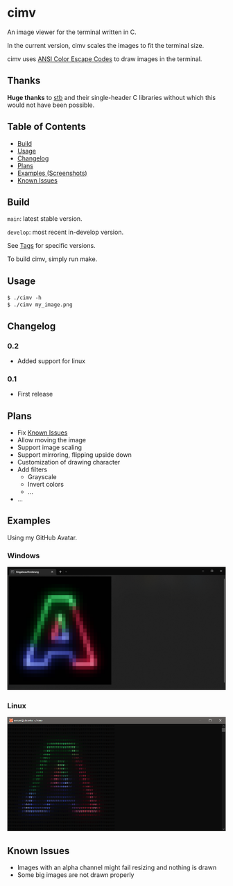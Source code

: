 # cimv

An image viewer for the terminal written in C.

In the current version, cimv scales the images to fit the terminal size.

cimv uses [ANSI Color Escape Codes](https://en.wikipedia.org/wiki/ANSI_escape_code#Colors) to draw images in the terminal.

## **Thanks**

**Huge thanks** to [stb](https://github.com/nothings/stb) and their single-header C libraries without which this would not have been possible.

## Table of Contents

- [Build](#build)
- [Usage](#usage)
- [Changelog](#changelog)
- [Plans](#plans)
- [Examples (Screenshots)](#examples)
- [Known Issues](#known-issues)

## Build

`main`: latest stable version.

`develop`: most recent in-develop version.

See [Tags](https://github.com/Arcxm/cimv/tags) for specific versions.

To build cimv, simply run make.

## Usage

```console
$ ./cimv -h
$ ./cimv my_image.png
```

## Changelog

### 0.2

- Added support for linux

### 0.1

- First release

## Plans

- Fix [Known Issues](#known-issues)
- Allow moving the image
- Support image scaling
- Support mirroring, flipping upside down
- Customization of drawing character
- Add filters
    - Grayscale
    - Invert colors
    - ...
- ...

## Examples

Using my GitHub Avatar.

### Windows

![Screenshot - Windows Arcxm Avatar](screenshots/Screenshot_Windows_Arcxm_GitHub_Avatar.png)

### Linux

![Screenshot - Linux Arcxm Avatar](screenshots/Screenshot_Linux_Arcxm_GitHub_Avatar.png)

## Known Issues

- Images with an alpha channel might fail resizing and nothing is drawn
- Some big images are not drawn properly